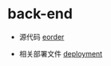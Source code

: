 # back-end

- 源代码 [eorder](https://github.com/E-Order/back-end/tree/master/eorder)

- 相关部署文件 [deployment](https://github.com/E-Order/back-end/tree/master/deployment)
